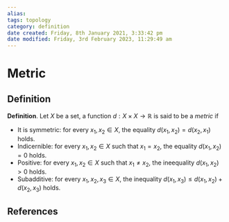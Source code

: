 ```yaml
---
alias: 
tags: topology
category: definition
date created: Friday, 8th January 2021, 3:33:42 pm
date modified: Friday, 3rd February 2023, 11:29:49 am
---
```

# Metric

## Definition

**Definition**. Let $X$ be a set, a function $d:X\times X\to\mathbb{R}$ is said to be a _metric_ if
* It is symmetric: for every $x_1,x_2\in X$, the equality $d(x_1,x_2)=d(x_2,x_1)$ holds.
* Indicernible: for every $x_1,x_2\in X$ such that $x_1=x_2$, the equality $d(x_1, x_2)=0$ holds.
* Positive: for every $x_1,x_2\in X$ such that $x_1\neq x_2$, the ineequality $d(x_1, x_2)>0$ holds.
* Subadditive: for every $x_1,x_2,x_3\in X$, the inequality $d(x_1, x_3)\leq d(x_1, x_2) + d(x_2, x_3)$ holds.

## References


